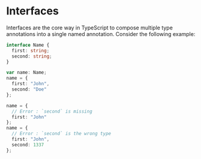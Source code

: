 # Interfaces

Interfaces are the core way in TypeScript to compose multiple type annotations into a single named annotation. Consider the following example:

```ts
interface Name {
  first: string;
  second: string;
}

var name: Name;
name = {
  first: "John",
  second: "Doe"
};

name = {
  // Error : `second` is missing
  first: "John"
};
name = {
  // Error : `second` is the wrong type
  first: "John",
  second: 1337
};
```
